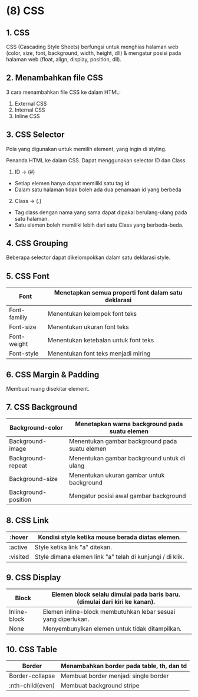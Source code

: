 # (8) CSS

## 1. CSS

CSS (Cascading Style Sheets) berfungsi untuk menghias halaman web (color, size, font, background, width, height, dll) & mengatur posisi pada halaman web (float, align, display, position, dll).

## 2. Menambahkan file CSS

3 cara menambahkan file CSS ke dalam HTML:

1. External CSS
2. Internal CSS
3. Inline CSS

## 3. CSS Selector

Pola yang digunakan untuk memilih element, yang ingin di styling.

Penanda HTML ke dalam CSS. Dapat menggunakan selector ID dan Class.

1. ID → (#)

- Setiap elemen hanya dapat memiliki satu tag id
- Dalam satu halaman tidak boleh ada dua penamaan id yang berbeda

2. Class → (.)

- Tag class dengan nama yang sama dapat dipakai berulang-ulang pada satu halaman.
- Satu elemen boleh memiliki lebih dari satu Class yang berbeda-beda.

## 4. CSS Grouping

Beberapa selector dapat dikelompokkan dalam satu deklarasi style.

## 5. CSS Font

| Font         | Menetapkan semua properti font dalam satu deklarasi |
| ------------ | --------------------------------------------------- |
| Font-familiy | Menentukan kelompok font teks                       |
| Font-size    | Menentukan ukuran font teks                         |
| Font-weight  | Menentukan ketebalan untuk font teks                |
| Font-style   | Menentukan font teks menjadi miring                 |

## 6. CSS Margin & Padding

Membuat ruang disekitar element.

## 7. CSS Background

| Background-color    | Menetapkan warna background pada suatu elemen  |
| ------------------- | ---------------------------------------------- |
| Background-image    | Menentukan gambar background pada suatu elemen |
| Background-repeat   | Menentukan gambar background untuk di ulang    |
| Background-size     | Menentukan ukuran gambar untuk background      |
| Background-position | Mengatur posisi awal gambar background         |

## 8. CSS Link

| :hover   | Kondisi style ketika mouse berada diatas elemen.          |
| -------- | --------------------------------------------------------- |
| :active  | Style ketika link "a" ditekan.                            |
| :visited | Style dimana elemen link "a" telah di kunjungi / di klik. |

## 9. CSS Display

| Block        | Elemen block selalu dimulai pada baris baru. (dimulai dari kiri ke kanan). |
| ------------ | -------------------------------------------------------------------------- |
| Inline-block | Elemen inline-block membutuhkan lebar sesuai yang diperlukan.              |
| None         | Menyembunyikan elemen untuk tidak ditampilkan.                             |

## 10. CSS Table

| Border           | Menambahkan border pada table, th, dan td |
| ---------------- | ----------------------------------------- |
| Border-collapse  | Membuat border menjadi single border      |
| :nth-child(even) | Membuat background stripe                 |
